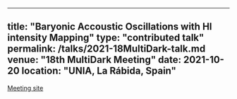 
---
title: "Baryonic Accoustic Oscillations with HI intensity Mapping"
type: "contributed talk"
permalink: /talks/2021-18MultiDark-talk.md
venue: "18th MultiDark Meeting"
date: 2021-10-20
location: "UNIA, La Rábida, Spain"
---

[Meeting site](https://workshops.ift.uam-csic.es/multidark18)
